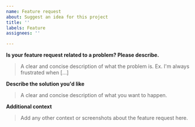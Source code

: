 ```yaml
---
name: Feature request
about: Suggest an idea for this project
title: ''
labels: Feature
assignees: ''

---
```


**Is your feature request related to a problem? Please describe.**
> A clear and concise description of what the problem is. Ex. I'm always frustrated when [...]

**Describe the solution you'd like**
> A clear and concise description of what you want to happen.

**Additional context**
> Add any other context or screenshots about the feature request here.
